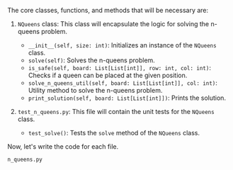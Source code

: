 The core classes, functions, and methods that will be necessary are:

1. `NQueens` class: This class will encapsulate the logic for solving the n-queens problem.
    - `__init__(self, size: int)`: Initializes an instance of the `NQueens` class.
    - `solve(self)`: Solves the n-queens problem.
    - `is_safe(self, board: List[List[int]], row: int, col: int)`: Checks if a queen can be placed at the given position.
    - `solve_n_queens_util(self, board: List[List[int]], col: int)`: Utility method to solve the n-queens problem.
    - `print_solution(self, board: List[List[int]])`: Prints the solution.

2. `test_n_queens.py`: This file will contain the unit tests for the `NQueens` class.
    - `test_solve()`: Tests the `solve` method of the `NQueens` class.

Now, let's write the code for each file.

`n_queens.py`
